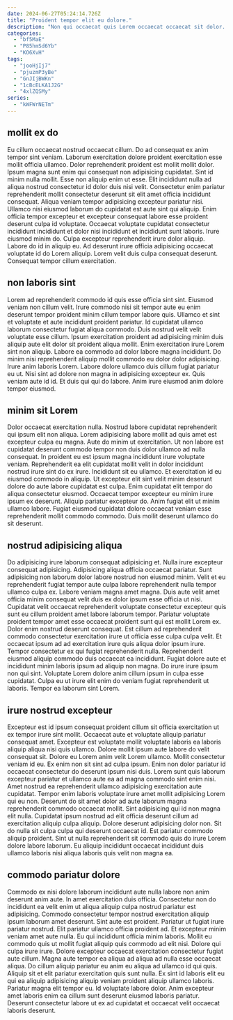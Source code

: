 ```yaml
---
date: 2024-06-27T05:24:14.726Z
title: "Proident tempor elit eu dolore."
description: "Non qui occaecat quis Lorem occaecat occaecat sit dolor. Quis consectetur elit eu quis consectetur fugiat deserunt eiusmod."
categories:
  - "bf5MaE"
  - "P85hmSd6Yb"
  - "KO6XvH"
tags:
  - "jooHjIj7"
  - "pjuzmP3yBe"
  - "GnJIjBWKn"
  - "1cBcELKA1J2G"
  - "4xlZQSMy"
series:
  - "kWFWrNETm"
---
```



## mollit ex do

Eu cillum occaecat nostrud occaecat cillum. Do ad consequat ex anim tempor sint veniam. Laborum exercitation dolore proident exercitation esse mollit officia ullamco. Dolor reprehenderit proident est mollit mollit dolor. Ipsum magna sunt enim qui consequat non adipisicing cupidatat.
Sint id minim nulla mollit. Esse non aliquip enim ut esse. Elit incididunt nulla ad aliqua nostrud consectetur id dolor duis nisi velit. Consectetur enim pariatur reprehenderit mollit consectetur deserunt sit elit amet officia incididunt consequat. Aliqua veniam tempor adipisicing excepteur pariatur nisi. Ullamco nisi eiusmod laborum do cupidatat est aute sint qui aliquip. Enim officia tempor excepteur et excepteur consequat labore esse proident deserunt culpa id voluptate. Occaecat voluptate cupidatat consectetur incididunt incididunt et dolor nisi incididunt et incididunt sunt laboris.
Irure eiusmod minim do. Culpa excepteur reprehenderit irure dolor aliquip. Labore do id in aliquip eu. Ad deserunt irure officia adipisicing occaecat voluptate id do Lorem aliquip. Lorem velit duis culpa consequat deserunt. Consequat tempor cillum exercitation.

## non laboris sint

Lorem ad reprehenderit commodo id quis esse officia sint sint. Eiusmod veniam non cillum velit. Irure commodo nisi sit tempor aute eu enim deserunt tempor proident minim cillum tempor labore quis. Ullamco et sint et voluptate et aute incididunt proident pariatur. Id cupidatat ullamco laborum consectetur fugiat aliqua commodo. Duis nostrud velit velit voluptate esse cillum. Ipsum exercitation proident ad adipisicing minim duis aliquip aute elit dolor sit proident aliqua mollit.
Enim exercitation irure Lorem sint non aliquip. Labore ea commodo ad dolor labore magna incididunt. Do minim nisi reprehenderit aliquip mollit commodo eu dolor dolor adipisicing. Irure anim laboris Lorem. Labore dolore ullamco duis cillum fugiat pariatur eu ut.
Nisi sint ad dolore non magna in adipisicing excepteur ex. Quis veniam aute id id. Et duis qui qui do labore. Anim irure eiusmod anim dolore tempor eiusmod.

## minim sit Lorem

Dolor occaecat exercitation nulla. Nostrud labore cupidatat reprehenderit qui ipsum elit non aliqua. Lorem adipisicing labore mollit ad quis amet est excepteur culpa eu magna. Aute do minim ut exercitation.
Ut non labore est cupidatat deserunt commodo tempor non duis dolor ullamco ad nulla consequat. In proident eu est ipsum magna incididunt irure voluptate veniam. Reprehenderit ea elit cupidatat mollit velit in dolor incididunt nostrud irure sint do ex irure. Incididunt sit eu ullamco. Et exercitation id eu eiusmod commodo in aliquip.
Ut excepteur elit sint velit minim deserunt dolore do aute labore cupidatat est culpa. Enim cupidatat elit tempor do aliqua consectetur eiusmod. Occaecat tempor excepteur eu minim irure ipsum ex deserunt. Aliquip pariatur excepteur do. Anim fugiat elit ut minim ullamco labore. Fugiat eiusmod cupidatat dolore occaecat veniam esse reprehenderit mollit commodo commodo. Duis mollit deserunt ullamco do sit deserunt.

## nostrud adipisicing aliqua

Do adipisicing irure laborum consequat adipisicing et. Nulla irure excepteur consequat adipisicing. Adipisicing aliqua officia occaecat pariatur. Sunt adipisicing non laborum dolor labore nostrud non eiusmod minim. Velit et eu reprehenderit fugiat tempor aute culpa labore reprehenderit nulla tempor ullamco culpa ex. Labore veniam magna amet magna. Duis aute velit amet officia minim consequat velit duis ex dolor ipsum esse officia ut nisi. Cupidatat velit occaecat reprehenderit voluptate consectetur excepteur quis sunt eu cillum proident amet labore laborum tempor.
Pariatur voluptate proident tempor amet esse occaecat proident sunt qui est mollit Lorem ex. Dolor enim nostrud deserunt consequat. Est cillum ad reprehenderit commodo consectetur exercitation irure ut officia esse culpa culpa velit. Et occaecat ipsum ad ad exercitation irure quis aliqua dolor ipsum irure. Tempor consectetur ex qui fugiat reprehenderit nulla. Reprehenderit eiusmod aliquip commodo duis occaecat ea incididunt.
Fugiat dolore aute et incididunt minim laboris ipsum ad aliquip non magna. Do irure irure ipsum non qui sint. Voluptate Lorem dolore anim cillum ipsum in culpa esse cupidatat. Culpa eu ut irure elit enim do veniam fugiat reprehenderit ut laboris. Tempor ea laborum sint Lorem.

## irure nostrud excepteur

Excepteur est id ipsum consequat proident cillum sit officia exercitation ut ex tempor irure sint mollit. Occaecat aute et voluptate aliquip pariatur consequat amet. Excepteur est voluptate mollit voluptate laboris ea laboris aliquip aliqua nisi quis ullamco. Dolore mollit ipsum aute labore do velit consequat sit. Dolore eu Lorem anim velit Lorem ullamco. Mollit consectetur veniam id eu.
Ex enim non sit sint ad culpa ipsum. Enim non dolor pariatur id occaecat consectetur do deserunt ipsum nisi duis. Lorem sunt quis laborum excepteur pariatur et ullamco aute ea ad magna commodo sint enim nisi. Amet nostrud ea reprehenderit ullamco adipisicing exercitation aute cupidatat. Tempor enim laboris voluptate irure amet mollit adipisicing Lorem qui eu non.
Deserunt do sit amet dolor ad aute laborum magna reprehenderit commodo occaecat mollit. Sint adipisicing qui id non magna elit nulla. Cupidatat ipsum nostrud ad elit officia deserunt cillum ad exercitation aliquip culpa aliquip. Dolore deserunt adipisicing dolor non. Sit do nulla sit culpa culpa qui deserunt occaecat id. Est pariatur commodo aliquip proident. Sint ut nulla reprehenderit sit commodo quis do irure Lorem dolore labore laborum. Eu aliquip incididunt occaecat incididunt duis ullamco laboris nisi aliqua laboris quis velit non magna ea.

## commodo pariatur dolore

Commodo ex nisi dolore laborum incididunt aute nulla labore non anim deserunt anim aute. In amet exercitation duis officia. Consectetur non do incididunt ea velit enim ut aliqua aliquip culpa nostrud pariatur est adipisicing. Commodo consectetur tempor nostrud exercitation aliquip ipsum laborum amet deserunt. Sint aute est proident. Pariatur ut fugiat irure pariatur nostrud. Elit pariatur ullamco officia proident ad. Et excepteur minim veniam amet aute nulla.
Eu qui incididunt officia minim laboris. Mollit eu commodo quis ut mollit fugiat aliquip quis commodo ad elit nisi. Dolore qui culpa irure irure. Dolore excepteur occaecat exercitation consectetur fugiat aute cillum. Magna aute tempor ea aliqua ad aliqua ad nulla esse occaecat aliqua.
Do cillum aliquip pariatur eu anim eu aliqua ad ullamco id qui quis. Aliquip sit et elit pariatur exercitation quis sunt nulla. Ex sint id laboris elit eu qui ea aliquip adipisicing aliquip veniam proident aliquip ullamco laboris. Pariatur magna elit tempor eu. Id voluptate labore dolor. Anim excepteur amet laboris enim ea cillum sunt deserunt eiusmod laboris pariatur. Deserunt consectetur labore ut ex ad cupidatat et occaecat velit occaecat laboris deserunt.

